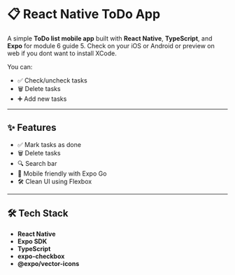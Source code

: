# 📋 React Native ToDo App

A simple **ToDo list mobile app** built with **React Native**, **TypeScript**, and **Expo** for module 6 guide 5. Check on your iOS or Android or preview on web if you dont want to install XCode.

You can:

- ✅ Check/uncheck tasks
- 🗑️ Delete tasks
- ➕ Add new tasks

---

## ✨ Features

- ✅ Mark tasks as done
- 🗑️ Delete tasks
- 🔍 Search bar
- 📱 Mobile friendly with Expo Go
- 🛠️ Clean UI using Flexbox

---

## 🛠️ Tech Stack

- **React Native**
- **Expo SDK**
- **TypeScript**
- **expo-checkbox**
- **@expo/vector-icons**
